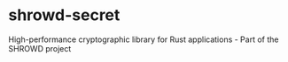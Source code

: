# shrowd-secret
High-performance cryptographic library for Rust applications - Part of the SHROWD project
